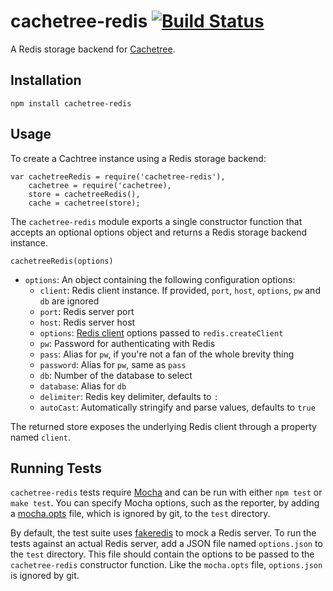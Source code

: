 # cachetree-redis [![Build Status](https://secure.travis-ci.org/davidwood/cachetree-redis.png)](http://travis-ci.org/davidwood/cachetree-redis)

A Redis storage backend for [Cachetree](https://github.com/davidwood/cachetree).

## Installation

    npm install cachetree-redis

## Usage

To create a Cachtree instance using a Redis storage backend:

```
var cachetreeRedis = require('cachetree-redis'),
    cachetree = require('cachetree),
    store = cachetreeRedis(),
    cache = cachetree(store);
```

The `cachetree-redis` module exports a single constructor function that accepts an optional options object and returns a Redis storage backend instance.

`cachetreeRedis(options)`

* `options`: An object containing the following configuration options:
    * `client`: Redis client instance. If provided, `port`, `host`, `options`, `pw` and `db` are ignored
    * `port`: Redis server port
    * `host`: Redis server host
    * `options`: [Redis client](https://github.com/mranney/node_redis) options passed to `redis.createClient`
    * `pw`: Password for authenticating with Redis
    * `pass`: Alias for `pw`, if you're not a fan of the whole brevity thing
    * `password`: Alias for `pw`, same as `pass`
    * `db`: Number of the database to select
    * `database`: Alias for `db`
    * `delimiter`: Redis key delimiter, defaults to `:`
    * `autoCast`: Automatically stringify and parse values, defaults to `true` 

The returned store exposes the underlying Redis client through a property named `client`.

## Running Tests

`cachetree-redis` tests require [Mocha](https://mochajs.org/) and can be run with either `npm test` or `make test`.  You can specify Mocha options, such as the reporter, by adding a [mocha.opts](https://mochajs.org/#mochaopts) file, which is ignored by git, to the `test` directory.

By default, the test suite uses [fakeredis](https://npmjs.org/package/fakeredis) to mock a Redis server.  To run the tests against an actual Redis server, add a JSON file named `options.json` to the `test` directory. This file should contain the options to be passed to the `cachetree-redis` constructor function.  Like the `mocha.opts` file, `options.json` is ignored by git.
